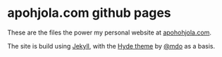 # apohjola.com github pages

These are the files the power my personal website at [apohohjola.com](http://apohjola.com).

The site is build using [Jekyll](http://jekyllrb.com), with the [Hyde theme](https://github.com/poole/hyde) by [@mdo](https://twitter.com/mdo) as a basis.
